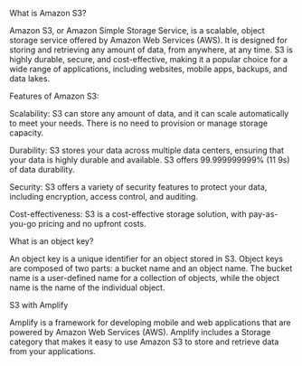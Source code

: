 What is Amazon S3?

Amazon S3, or Amazon Simple Storage Service, is a scalable, object storage service offered by Amazon Web Services (AWS). It is designed for storing and retrieving any amount of data, from anywhere, at any time. S3 is highly durable, secure, and cost-effective, making it a popular choice for a wide range of applications, including websites, mobile apps, backups, and data lakes.

Features of Amazon S3:

Scalability: S3 can store any amount of data, and it can scale automatically to meet your needs. There is no need to provision or manage storage capacity.

Durability: S3 stores your data across multiple data centers, ensuring that your data is highly durable and available. S3 offers 99.999999999% (11 9s) of data durability.

Security: S3 offers a variety of security features to protect your data, including encryption, access control, and auditing.

Cost-effectiveness: S3 is a cost-effective storage solution, with pay-as-you-go pricing and no upfront costs.

What is an object key?

An object key is a unique identifier for an object stored in S3. Object keys are composed of two parts: a bucket name and an object name. The bucket name is a user-defined name for a collection of objects, while the object name is the name of the individual object.

S3 with Amplify

Amplify is a framework for developing mobile and web applications that are powered by Amazon Web Services (AWS). Amplify includes a Storage category that makes it easy to use Amazon S3 to store and retrieve data from your applications.










